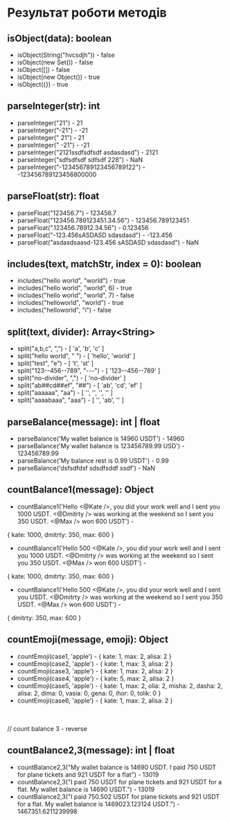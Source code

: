 # Результат роботи методів


## isObject(data): boolean
 * isObject(String("hvcsdjh")) - false
 * isObject(new Set()) - false
 * isObject([]) - false
 * isObject(new Object()) - true
 * isObject({}) - true


## parseInteger(str): int
 * parseInteger("21") - 21
 * parseInteger("-21") - -21
 * parseInteger(" 21") - 21
 * parseInteger("  -21") - -21
 * parseInteger("2121ssdfsdfsdf asdasdasd") - 2121
 * parseInteger("sdfsdfsdf sdfsdf 228") - NaN
 * parseInteger("-123456789123456789122") - -123456789123456800000


## parseFloat(str): float
 * parseFloat("123456.7") - 123456.7
 * parseFloat("123456.789123451.34.56") - 123456.789123451
 * parseFloat(".123456.78912.34.56") - 0.123456
 * parseFloat("-123.456sASDASD sdasdasd") - -123.456
 * parseFloat("asdasdsaasd-123.456 sASDASD sdasdasd") - NaN


## includes(text, matchStr, index = 0): boolean
 * includes("hello world", "world") - true
 * includes("hello world", "world", 6) - true
 * includes("hello world", "world", 7) - false
 * includes("helloworld", "world") - true
 * includes("helloworld", "i") - false


## split(text, divider): Array\<String\>
 * split("a,b,c", ",") - [ 'a', 'b', 'c' ]
 * split("hello world", " ") - [ 'hello', 'world' ]
 * split("test", "e") - [ 't', 'st' ]
 * split("123--456--789", "---") - [ '123--456--789' ]
 * split("no-divider", ",") - [ 'no-divider' ]
 * split("ab##cd##ef", "##") - [ 'ab', 'cd', 'ef' ]
 * split("aaaaaa", "aa") - [ '', '', '', '' ]
 * split("aaaabaaa", "aaa") - [ '', 'ab', '' ]


## parseBalance(message): int | float
 * parseBalance('My wallet balance is 14960 USDT') - 14960
 * parseBalance('My wallet balance is 123456789.99 USD') - 123456789.99
 * parseBalance('My balance rest is 0.99 USDT') - 0.99
 * parseBalance('dsfsdfdsf sdsdfsddf ssdf') - NaN


## countBalance1(message): Object
 * countBalance1('Hello <@Kate />, you did your work well and I sent you 1000 USDT. <@Dmitrty /> was working at the weekend so I sent you 350 USDT. <@Max /> won 600 USDT') -

{ kate: 1000, dmitrty: 350, max: 600 }
 * countBalance1('Hello 500 <@Kate />, you did your work well and I sent you 1000 USDT. <@Dmitrty /> was working at the weekend so I sent you 350 USDT. <@Max /> won 600 USDT') -

{ kate: 1000, dmitrty: 350, max: 600 }
 * countBalance1('Hello 500 <@Kate />, you did your work well and I sent you USDT. <@Dmitrty /> was working at the weekend so I sent you 350 USDT. <@Max /> won 600 USDT') -

{ dmitrty: 350, max: 600 }


## countEmoji(message, emoji): Object
 * countEmoji(case1, 'apple') - { kate: 1, max: 2, alisa: 2 }
 * countEmoji(case2, 'apple') - { kate: 1, max: 3, alisa: 2 }
 * countEmoji(case3, 'apple') - { kate: 1, max: 2, alisa: 2 }
 * countEmoji(case4, 'apple') - { kate: 5, max: 2, alisa: 2 }
 * countEmoji(case5, 'apple') - { kate: 1, max: 2, olia: 2, misha: 2, dasha: 2, alisa: 2, dima: 0, vasia: 0, gena: 0, ihor: 0, tolik: 0 }
 * countEmoji(case6, 'apple') - { kate: 1, max: 2, alisa: 2 }

\
\
// count balance 3 - reverse
 ## countBalance2,3(message): int | float
 * countBalance2,3("My wallet balance is 14690 USDT. I paid 750 USDT for plane tickets and 921 USDT for a flat") - 13019
 * countBalance2,3("I paid 750 USDT for plane tickets and 921 USDT for a flat. My wallet balance is 14690 USDT.") - 13019
 * countBalance2,3("I paid 750.502 USDT for plane tickets and 921 USDT for a flat. My wallet balance is 1469023.123124 USDT.") - 1467351.6211239998
